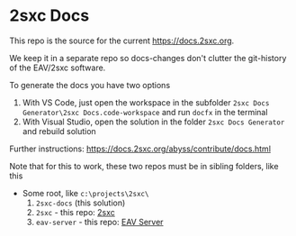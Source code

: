 # 2sxc Docs

This repo is the source for the current <https://docs.2sxc.org>.

We keep it in a separate repo so docs-changes don't clutter the git-history of the EAV/2sxc software.

To generate the docs you have two options

1. With VS Code, just open the workspace in the subfolder `2sxc Docs Generator\2sxc Docs.code-workspace` and run `docfx` in the terminal
1. With Visual Studio, open the solution in the folder `2sxc Docs Generator` and rebuild solution

Further instructions: <https://docs.2sxc.org/abyss/contribute/docs.html>

Note that for this to work, these two repos must be in sibling folders, like this

* Some root, like `c:\projects\2sxc\`
    1. `2sxc-docs` (this solution)
    1. `2sxc` - this repo: [2sxc](https://github.com/2sic/2sxc)
    1. `eav-server` - this repo: [EAV Server](https://github.com/2sic/eav-server)
